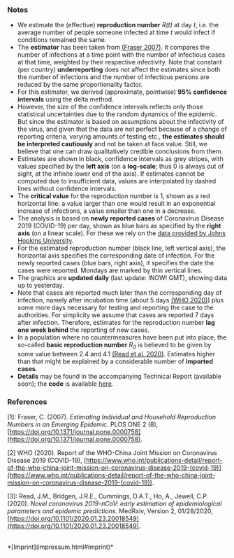 ### Notes

- We estimate the (effective) **reproduction number** *R(t)* at day *t*, i.e. the average number of people someone infected at time *t* would infect if conditions remained the same.
- The **estimator** has been taken from [(Fraser 2007)](#ref1). It compares the number of infections at a time point with the number of infectious cases at that time, weighted by their respective infectivity. Note that constant (per country) **underreporting** does not affect the estimates since both the number of infections and the number of infectious persons are reduced by the same proportionality factor.
- For this estimator, we derived (approximate, pointwise) **95% confidence intervals** using the delta method.
- However, the size of the confidence intervals reflects only those statistical uncertainties due to the random dynamics of the epidemic. But since the estimator is based on assumptions about the infectivity of the virus, and given that the data are not perfect because of a change of reporting criteria, varying amounts of testing etc., **the estimates should be interpreted cautiously** and not be taken at face value. Still, we believe that one can draw qualitatively credible conclusions from them.
- Estimates are shown in black, confidence intervals as grey stripes, with values specified by the **left axis** (on a **log-scale**; thus 0 is always out of sight, at the infinite lower end of the axis). If estimates cannot be computed due to insufficient data, values are interpolated by dashed lines without confidence intervals.
- The **critical value** for the reproduction number is 1, shown as a red horizontal line: a value larger than one would result in an exponential increase of infections, a value smaller than one in a decrease.
- The analysis is based on **newly reported cases** of Coronavirus Disease 2019 (COVID-19) per day, shown as blue bars as specified by the **right axis** (on a linear scale). For these we rely on the [data provided by Johns Hopkins University](https://github.com/CSSEGISandData/COVID-19). 
- For the estimated reproduction number (black line, left vertical axis), the horizontal axis specifies the corresponding date of infection. For the newly reported cases (blue bars, right axis), it specifies the date the cases were reported. Mondays are marked by thin vertical lines.
- The graphics are **updated daily** (last update: !NOW! GMT), showing data up to yesterday.
- Note that cases are reported much later than the corresponding day of infection, namely after incubation time (about 5 days [(WHO 2020)](#ref2)) plus some more days necessary for testing and reporting the case to the authorities. For simplicity we assume that cases are reported 7 days after infection. Therefore, estimates for the reproduction number **lag one week behind** the reporting of new cases.
- In a population where no countermeasures have been put into place, the so-called **basic reproduction number** *R<sub>0</sub>* is believed to be given by some value between 2.4 and 4.1 [(Read et al. 2020)](#ref3). Estimates higher than that might be explained by a considerable number of **imported cases**.
-  **Details** may be found in the accompanying Technical Report (available soon)<!--[Technical Report](reports/repronum/repronum.pdf)-->; the **code** is available [here](https://github.com/Stochastik-TU-Ilmenau/COVID-19/blob/gh-pages/estimator.r).

### References

<a name="ref1">[1]</a>: Fraser, C. (2007). *Estimating Individual and Household Reproduction Numbers in an Emerging Epidemic.* PLOS ONE 2 (8), [https://doi.org/10.1371/journal.pone.0000758](https://doi.org/10.1371/journal.pone.0000758).

<a name="ref2">[2]</a> WHO (2020). Report of the WHO-China Joint Mission on Coronavirus Disease 2019 (COVID-19), [https://www.who.int/publications-detail/report-of-the-who-china-joint-mission-on-coronavirus-disease-2019-(covid-19)](https://www.who.int/publications-detail/report-of-the-who-china-joint-mission-on-coronavirus-disease-2019-(covid-19)).

<a name="ref3">[3]</a>: Read, J.M., Bridgen, J.R.E., Cummings, D.A.T., Ho, A., Jewell, C.P. (2020). *Novel coronavirus 2019-nCoV: early estimation of epidemiological parameters and epidemic predictions.* MedRxiv, Version 2, 01/28/2020, [https://doi.org/10.1101/2020.01.23.20018549](https://doi.org/10.1101/2020.01.23.20018549).

<br/>
*[Imprint](impressum.html#imprint)*
